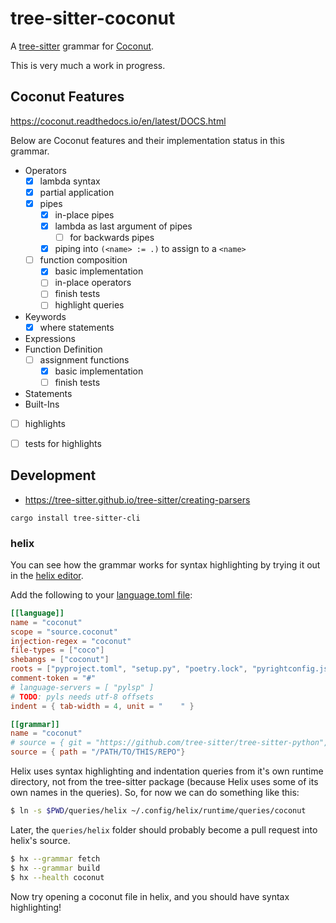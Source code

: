 # tree-sitter-coconut

A [tree-sitter][] grammar for [Coconut][].

[tree-sitter]: https://github.com/tree-sitter/tree-sitter
[Coconut]: https://coconut-lang.org/

This is very much a work in progress.


## Coconut Features

<https://coconut.readthedocs.io/en/latest/DOCS.html>

Below are Coconut features and their implementation status in this grammar.

- Operators
  - [x] lambda syntax
  - [x] partial application
  - [x] pipes
    - [x] in-place pipes
    - [x] lambda as last argument of pipes
      - [ ] for backwards pipes
    - [x] piping into `(<name> := .)` to assign to a `<name>`
  - [ ] function composition
    - [x] basic implementation
    - [ ] in-place operators
    - [ ] finish tests
    - [ ] highlight queries
- Keywords
  - [x] where statements
- Expressions
- Function Definition
  - [ ] assignment functions
    - [x] basic implementation
    - [ ] finish tests
- Statements
- Built-Ins



- [ ] highlights
- [ ] tests for highlights


## Development

- <https://tree-sitter.github.io/tree-sitter/creating-parsers>

`cargo install tree-sitter-cli`

### helix

You can see how the grammar works for syntax highlighting by trying it out in the [helix editor](https://helix-editor.com/).

Add the following to your [language.toml file](https://docs.helix-editor.com/languages.html):

```toml
[[language]]
name = "coconut"
scope = "source.coconut"
injection-regex = "coconut"
file-types = ["coco"]
shebangs = ["coconut"]
roots = ["pyproject.toml", "setup.py", "poetry.lock", "pyrightconfig.json"]
comment-token = "#"
# language-servers = [ "pylsp" ]
# TODO: pyls needs utf-8 offsets
indent = { tab-width = 4, unit = "    " }

[[grammar]]
name = "coconut"
# source = { git = "https://github.com/tree-sitter/tree-sitter-python", rev = "4bfdd9033a2225cc95032ce77066b7aeca9e2efc" }
source = { path = "/PATH/TO/THIS/REPO"}
```

Helix uses syntax highlighting and indentation queries from it's own runtime directory, not from the tree-sitter package (because Helix uses some of its own names in the queries). So, for now we can do something like this:

```bash
$ ln -s $PWD/queries/helix ~/.config/helix/runtime/queries/coconut
```

Later, the `queries/helix` folder should probably become a pull request into helix's source.

```bash
$ hx --grammar fetch
$ hx --grammar build
$ hx --health coconut
```

Now try opening a coconut file in helix, and you should have syntax highlighting!



<!--
*Ideally we'll have all these things, but for now these are just links for tree-sitter-python*

[![CI][ci]](https://github.com/tree-sitter/tree-sitter-python/actions/workflows/ci.yml)
[![discord][discord]](https://discord.gg/w7nTvsVJhm)
[![matrix][matrix]](https://matrix.to/#/#tree-sitter-chat:matrix.org)
[![crates][crates]](https://crates.io/crates/tree-sitter-python)
[![npm][npm]](https://www.npmjs.com/package/tree-sitter-python)
[![pypi][pypi]](https://pypi.org/project/tree-sitter-python/)


## References

- [Python 2 Grammar](https://docs.python.org/2/reference/grammar.html)
- [Python 3 Grammar](https://docs.python.org/3/reference/grammar.html)

[ci]: https://img.shields.io/github/actions/workflow/status/tree-sitter/tree-sitter-python/ci.yml?logo=github&label=CI
[discord]: https://img.shields.io/discord/1063097320771698699?logo=discord&label=discord
[matrix]: https://img.shields.io/matrix/tree-sitter-chat%3Amatrix.org?logo=matrix&label=matrix
[npm]: https://img.shields.io/npm/v/tree-sitter-python?logo=npm
[crates]: https://img.shields.io/crates/v/tree-sitter-python?logo=rust
[pypi]: https://img.shields.io/pypi/v/tree-sitter-python?logo=pypi&logoColor=ffd242

-->
